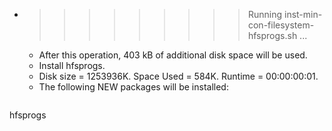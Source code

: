 * >>>>>>>>> Running inst-min-con-filesystem-hfsprogs.sh ...
  * After this operation, 403 kB of additional disk space will be used.
  * Install hfsprogs.
  * Disk size = 1253936K. Space Used = 584K. Runtime = 00:00:00:01.
  * The following NEW packages will be installed:
  ```bash
hfsprogs
  ```
